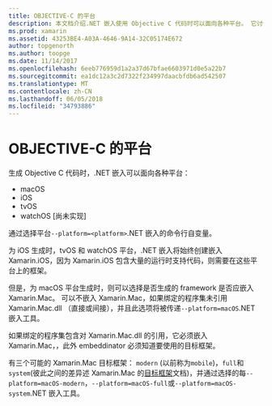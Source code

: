 ```yaml
---
title: OBJECTIVE-C 的平台
description: 本文档介绍.NET 嵌入使用 Objective C 代码时可以面向各种平台。 它讨论 macOS、 iOS、 tvOS，和 watchOS。
ms.prod: xamarin
ms.assetid: 43253BE4-A03A-4646-9A14-32C05174E672
author: topgenorth
ms.author: toopge
ms.date: 11/14/2017
ms.openlocfilehash: 6eeb776959d1a2a37d67bfae6603971d0e5a22b7
ms.sourcegitcommit: ea1dc12a3c2d7322f234997daacbfdb6ad542507
ms.translationtype: MT
ms.contentlocale: zh-CN
ms.lasthandoff: 06/05/2018
ms.locfileid: "34793886"
---
```

# <a name="objective-c-platforms"></a>OBJECTIVE-C 的平台

生成 Objective C 代码时，.NET 嵌入可以面向各种平台：

* macOS
* iOS
* tvOS
* watchOS [尚未实现]

通过选择平台`--platform=<platform>`.NET 嵌入的命令行自变量。

为 iOS 生成时，tvOS 和 watchOS 平台，.NET 嵌入将始终创建嵌入 Xamarin.iOS，因为 Xamarin.iOS 包含大量的运行时支持代码，则需要在这些平台上的框架。

但是，为 macOS 平台生成时，则可以选择是否生成的 framework 是否应嵌入 Xamarin.Mac。 可以不嵌入 Xamarin.Mac，如果绑定的程序集未引用 Xamarin.Mac.dll （直接或间接），并且此选项将被传递`--platform=macOS`.NET 嵌入工具。

如果绑定的程序集包含对 Xamarin.Mac.dll 的引用，它必须嵌入 Xamarin.Mac，，此外 embeddinator 必须知道要使用的目标框架。

有三个可能的 Xamarin.Mac 目标框架： `modern` (以前称为`mobile`)，`full`和`system`(彼此之间的差异述 Xamarin.Mac 的[目标框架][ 1]文档)，并通过选择的每`--platform=macOS-modern`，`--platform=macOS-full`或`--platform=macOS-system`.NET 嵌入工具。

[1]: ~/mac/platform/target-framework.md
